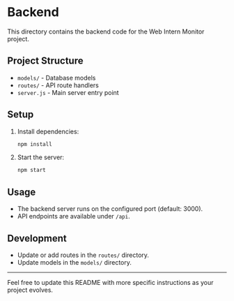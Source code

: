 # Backend

This directory contains the backend code for the Web Intern Monitor project.

## Project Structure
- `models/` - Database models
- `routes/` - API route handlers
- `server.js` - Main server entry point

## Setup
1. Install dependencies:
   ```sh
   npm install
   ```
2. Start the server:
   ```sh
   npm start
   ```

## Usage
- The backend server runs on the configured port (default: 3000).
- API endpoints are available under `/api`.

## Development
- Update or add routes in the `routes/` directory.
- Update models in the `models/` directory.

---
Feel free to update this README with more specific instructions as your project evolves. 